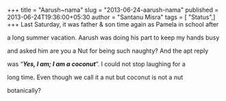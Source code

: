 +++
title = "Aarush~nama"
slug = "2013-06-24-aarush-nama"
published = 2013-06-24T19:36:00+05:30
author = "Santanu Misra"
tags = [ "Status",]
+++
Last Saturday, it was father & son time again as Pamela in school after

a long summer vacation. Aarush was doing his part to keep my hands busy

and asked him are you a Nut for being such naughty? And the apt reply

was “***Yes, I am; I am a coconut***”. I could not stop laughing for a

long time. Even though we call it a nut but coconut is not a nut

botanically?
